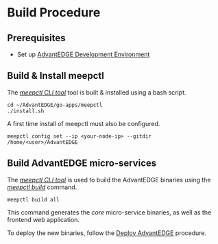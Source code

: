 # Build Procedure
  
## Prerequisites

- Set up [AdvantEDGE Development Environment](setup_dev.md)

## Build & Install meepctl

The [_meepctl CLI tool_](meepctl/meepctl.md) tool is built & installed using a bash script.

```
cd ~/AdvantEDGE/go-apps/meepctl
./install.sh
```

A first time install of meepctl must also be configured.

```
meepctl config set --ip <your-node-ip> --gitdir /home/<user>/AdvantEDGE
```

## Build AdvantEDGE micro-services

The [_meepctl CLI tool_](meepctl/meepctl.md) is used to build the AdvantEDGE binaries using the [_meepctl build_](meepctl/meepctl_build.md) command.

```
meepctl build all
```

This command generates the _core_ micro-service binaries, as well as the frontend web application.

To deploy the new binaries, follow the [Deploy AdvantEDGE](deploy.md) procedure.
